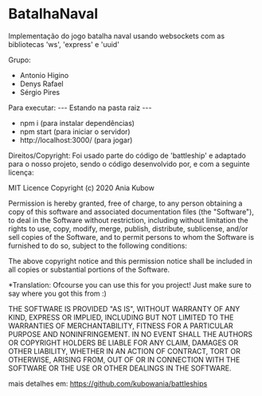 # BatalhaNaval

Implementação do jogo batalha naval usando websockets com as bibliotecas 'ws', 'express' e 'uuid'

Grupo:

- Antonio Higino
- Denys Rafael
- Sérgio Pires

Para executar:
--- Estando na pasta raiz --- 
- npm i (para instalar dependências)
- npm start (para iniciar o servidor)
- http://localhost:3000/ (para jogar)

Direitos/Copyright:
Foi usado parte do código de 'battleship' e adaptado para o nosso projeto, sendo o código desenvolvido por, e com a seguinte licença:


MIT Licence
Copyright (c) 2020 Ania Kubow

Permission is hereby granted, free of charge, to any person obtaining a copy of this software and associated documentation files (the "Software"), to deal in the Software without restriction, including without limitation the rights to use, copy, modify, merge, publish, distribute, sublicense, and/or sell copies of the Software, and to permit persons to whom the Software is furnished to do so, subject to the following conditions:

The above copyright notice and this permission notice shall be included in all copies or substantial portions of the Software.

*Translation: Ofcourse you can use this for you project! Just make sure to say where you got this from :)

THE SOFTWARE IS PROVIDED "AS IS", WITHOUT WARRANTY OF ANY KIND, EXPRESS OR IMPLIED, INCLUDING BUT NOT LIMITED TO THE WARRANTIES OF MERCHANTABILITY, FITNESS FOR A PARTICULAR PURPOSE AND NONINFRINGEMENT. IN NO EVENT SHALL THE AUTHORS OR COPYRIGHT HOLDERS BE LIABLE FOR ANY CLAIM, DAMAGES OR OTHER LIABILITY, WHETHER IN AN ACTION OF CONTRACT, TORT OR OTHERWISE, ARISING FROM, OUT OF OR IN CONNECTION WITH THE SOFTWARE OR THE USE OR OTHER DEALINGS IN THE SOFTWARE.

mais detalhes em: https://github.com/kubowania/battleships